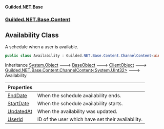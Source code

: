 
#### [Guilded.NET.Base](index 'index')
### [Guilded.NET.Base.Content](index#Guilded_NET_Base_Content 'Guilded.NET.Base.Content')
## Availability Class
A schedule when a user is available.   
```csharp
public class Availability : Guilded.NET.Base.Content.ChannelContent<uint>
```

Inheritance [System.Object](https://docs.microsoft.com/en-us/dotnet/api/System.Object 'System.Object') &#129106; [BaseObject](BaseObject 'Guilded.NET.Base.BaseObject') &#129106; [ClientObject](ClientObject 'Guilded.NET.Base.ClientObject') &#129106; [Guilded.NET.Base.Content.ChannelContent&lt;](ChannelContent_T_ 'Guilded.NET.Base.Content.ChannelContent&lt;T&gt;')[System.UInt32](https://docs.microsoft.com/en-us/dotnet/api/System.UInt32 'System.UInt32')[&gt;](ChannelContent_T_ 'Guilded.NET.Base.Content.ChannelContent&lt;T&gt;') &#129106; Availability  

| Properties | |
| :--- | :--- |
| [EndDate](Availability_EndDate 'Guilded.NET.Base.Content.Availability.EndDate') | When the schedule availability ends.<br/> |
| [StartDate](Availability_StartDate 'Guilded.NET.Base.Content.Availability.StartDate') | When the schedule availability starts.<br/> |
| [UpdatedAt](Availability_UpdatedAt 'Guilded.NET.Base.Content.Availability.UpdatedAt') | When the availability was updated.<br/> |
| [UserId](Availability_UserId 'Guilded.NET.Base.Content.Availability.UserId') | ID of the user which have set their availability.<br/> |

